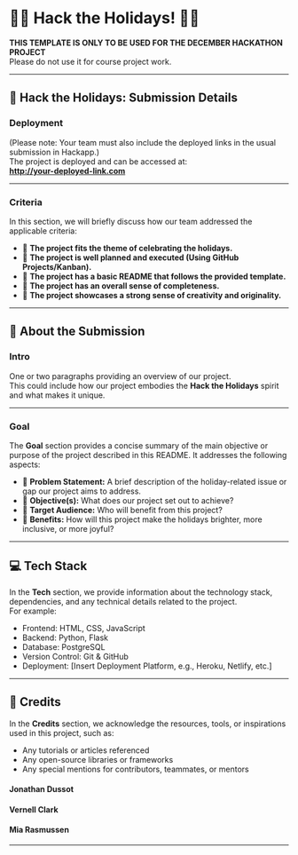 # 🎅✨ Hack the Holidays! 🎄🎁  

**THIS TEMPLATE IS ONLY TO BE USED FOR THE DECEMBER HACKATHON PROJECT**  
Please do not use it for course project work.  

---

## **🎄 Hack the Holidays: Submission Details**  

### **Deployment**  
(Please note: Your team must also include the deployed links in the usual submission in Hackapp.)  
The project is deployed and can be accessed at:  
**http://your-deployed-link.com**  

---

### **Criteria**  
In this section, we will briefly discuss how our team addressed the applicable criteria:  
- 🎁 **The project fits the theme of celebrating the holidays.**  
- 🎁 **The project is well planned and executed (Using GitHub Projects/Kanban).**  
- 🎁 **The project has a basic README that follows the provided template.**  
- 🎁 **The project has an overall sense of completeness.**  
- 🎁 **The project showcases a strong sense of creativity and originality.**  

---

## **🎅 About the Submission**  

### **Intro**  
One or two paragraphs providing an overview of our project.  
This could include how our project embodies the **Hack the Holidays** spirit and what makes it unique.  

---

### **Goal**  
The **Goal** section provides a concise summary of the main objective or purpose of the project described in this README. It addresses the following aspects:  

- 🎄 **Problem Statement:** A brief description of the holiday-related issue or gap our project aims to address.  
- 🎄 **Objective(s):** What does our project set out to achieve?  
- 🎄 **Target Audience:** Who will benefit from this project?  
- 🎄 **Benefits:** How will this project make the holidays brighter, more inclusive, or more joyful?  

---

## **💻 Tech Stack**  
In the **Tech** section, we provide information about the technology stack, dependencies, and any technical details related to the project.  
For example:  
- Frontend: HTML, CSS, JavaScript  
- Backend: Python, Flask  
- Database: PostgreSQL  
- Version Control: Git & GitHub  
- Deployment: [Insert Deployment Platform, e.g., Heroku, Netlify, etc.]  

---

## **🌟 Credits**  
In the **Credits** section, we acknowledge the resources, tools, or inspirations used in this project, such as:  
- Any tutorials or articles referenced  
- Any open-source libraries or frameworks  
- Any special mentions for contributors, teammates, or mentors  

#### Jonathan Dussot
#### Vernell Clark
#### Mia Rasmussen
---